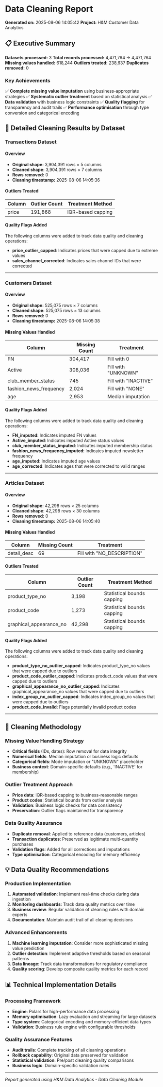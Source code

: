 # Data Cleaning Report

**Generated on:** 2025-08-06 14:05:42
**Project:** H&M Customer Data Analytics

## 📋 Executive Summary

**Datasets processed:** 3
**Total records processed:** 4,471,764 → 4,471,764
**Missing values handled:** 618,244
**Outliers treated:** 238,637
**Duplicates removed:** 0

### Key Achievements
✅ **Complete missing value imputation** using business-appropriate strategies
✅ **Systematic outlier treatment** based on statistical analysis
✅ **Data validation** with business logic constraints
✅ **Quality flagging** for transparency and audit trails
✅ **Performance optimisation** through type conversion and categorical encoding

## 🧹 Detailed Cleaning Results by Dataset

### Transactions Dataset

#### Overview
- **Original shape:** 3,904,391 rows × 5 columns
- **Cleaned shape:** 3,904,391 rows × 7 columns
- **Rows removed:** 0
- **Cleaning timestamp:** 2025-08-06 14:05:36

#### Outliers Treated
| Column | Outlier Count | Treatment Method |
| ------ | ------------- | ---------------- |
| price | 191,868 | IQR-based capping |

#### Quality Flags Added
The following columns were added to track data quality and cleaning operations:

- **price_outlier_capped**: Indicates prices that were capped due to extreme values
- **sales_channel_corrected**: Indicates sales channel IDs that were corrected

---

### Customers Dataset

#### Overview
- **Original shape:** 525,075 rows × 7 columns
- **Cleaned shape:** 525,075 rows × 13 columns
- **Rows removed:** 0
- **Cleaning timestamp:** 2025-08-06 14:05:38

#### Missing Values Handled
| Column | Missing Count | Treatment |
| ------ | ------------- | --------- |
| FN | 304,417 | Fill with 0 |
| Active | 308,036 | Fill with "UNKNOWN" |
| club_member_status | 745 | Fill with "INACTIVE" |
| fashion_news_frequency | 2,024 | Fill with "NONE" |
| age | 2,953 | Median imputation |

#### Quality Flags Added
The following columns were added to track data quality and cleaning operations:

- **FN_imputed**: Indicates imputed FN values
- **Active_imputed**: Indicates imputed Active status values
- **club_member_status_imputed**: Indicates imputed membership status
- **fashion_news_frequency_imputed**: Indicates imputed newsletter frequency
- **age_imputed**: Indicates imputed age values
- **age_corrected**: Indicates ages that were corrected to valid ranges

---

### Articles Dataset

#### Overview
- **Original shape:** 42,298 rows × 25 columns
- **Cleaned shape:** 42,298 rows × 30 columns
- **Rows removed:** 0
- **Cleaning timestamp:** 2025-08-06 14:05:40

#### Missing Values Handled
| Column | Missing Count | Treatment |
| ------ | ------------- | --------- |
| detail_desc | 69 | Fill with "NO_DESCRIPTION" |

#### Outliers Treated
| Column | Outlier Count | Treatment Method |
| ------ | ------------- | ---------------- |
| product_type_no | 3,198 | Statistical bounds capping |
| product_code | 1,273 | Statistical bounds capping |
| graphical_appearance_no | 42,298 | Statistical bounds capping |

#### Quality Flags Added
The following columns were added to track data quality and cleaning operations:

- **product_type_no_outlier_capped**: Indicates product_type_no values that were capped due to outliers
- **product_code_outlier_capped**: Indicates product_code values that were capped due to outliers
- **graphical_appearance_no_outlier_capped**: Indicates graphical_appearance_no values that were capped due to outliers
- **index_group_no_outlier_capped**: Indicates index_group_no values that were capped due to outliers
- **product_code_invalid**: Flags potentially invalid product codes

---

## 🔬 Cleaning Methodology

### Missing Value Handling Strategy
- **Critical fields** (IDs, dates): Row removal for data integrity
- **Numerical fields**: Median imputation or business logic defaults
- **Categorical fields**: Mode imputation or "UNKNOWN" placeholder
- **Business context**: Domain-specific defaults (e.g., 'INACTIVE' for membership)

### Outlier Treatment Approach
- **Price data**: IQR-based capping to business-reasonable ranges
- **Product codes**: Statistical bounds from outlier analysis
- **Validation**: Business logic checks for data consistency
- **Preservation**: Outlier flags maintained for transparency

### Data Quality Assurance
- **Duplicate removal**: Applied to reference data (customers, articles)
- **Transaction duplicates**: Preserved as legitimate multi-quantity purchases
- **Validation flags**: Added for all corrections and imputations
- **Type optimisation**: Categorical encoding for memory efficiency

## 💡 Data Quality Recommendations

### Production Implementation
1. **Automated validation**: Implement real-time checks during data ingestion
2. **Monitoring dashboards**: Track data quality metrics over time
3. **Business review**: Regular validation of cleaning rules with domain experts
4. **Documentation**: Maintain audit trail of all cleaning decisions

### Advanced Enhancements
1. **Machine learning imputation**: Consider more sophisticated missing value prediction
2. **Outlier detection**: Implement adaptive thresholds based on seasonal patterns
3. **Data lineage**: Track data transformations for regulatory compliance
4. **Quality scoring**: Develop composite quality metrics for each record

## 📊 Technical Implementation Details

### Processing Framework
- **Engine**: Polars for high-performance data processing
- **Memory optimisation**: Lazy evaluation and streaming for large datasets
- **Type system**: Categorical encoding and memory-efficient data types
- **Validation**: Business rule engine with configurable thresholds

### Quality Assurance Features
- **Audit trails**: Complete tracking of all cleaning operations
- **Rollback capability**: Original data preserved for validation
- **Statistical validation**: Pre/post cleaning quality comparisons
- **Business logic**: Domain-specific validation rules

---

*Report generated using H&M Data Analytics - Data Cleaning Module*